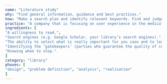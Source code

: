 ```yaml
---
name: "Literature study"
why: "Find general information, guidance and best practices."
how: "Make a search plan and identify relevant keywords. Find and judge material. Within the sources, look for interesting references and repeat the search process with keywords you found in the texts. Finally, select which materials to read in detail, plan the reading and summarise your findings during reading."
practice: "A company that is focusing on user experience in the medical domain conducts a literature study to identify best practices to use when informing patients about health issues."
ingredients: [
"A willingness to read.",
"Search engines (e.g. Google Scholar, your library’s search engines).",
"The ability to select what is really important for you case and to leave the rest unread.",
"Identifying the ‘gatekeepers’ (parties who guarantee the quality of certain information).",
"Knowing when to stop."
]
category: "library"
phases: [
"design", "problem definition", "analysis", "realisation"
]
---
```

